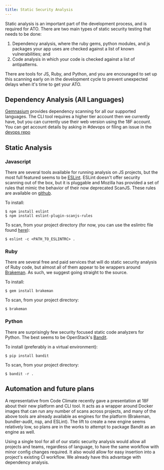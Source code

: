 ```yaml
---
title: Static Security Analysis
---
```


Static analysis is an important part of the development process, and is required for ATO. There are two main types of static security testing that needs to be done:

1. Dependency analysis, where the ruby gems, python modules, and js packages your app uses are checked against a list of known vulnerabilities; and
1. Code analysis in which your code is checked against a list of antipatterns.

There are tools for JS, Ruby, and Python, and you are encouraged to set up this scanning early on in the development cycle to prevent unexpected delays when it's time to get your ATO.

## Dependency Analysis (All Languages)

[Gemnasium](https://gemnasium.com) provides dependency scanning for all our supported languages. The CLI tool requires a higher tier account then we currently have, but you can currently use their web version using the 18F account. You can get account details by asking in #devops or filing an issue in the [devops repo](https://github.com/18F/DevOps)

## Static Analysis

### Javascript

There are several tools available for running analysis on JS projects, but the most full featured seems to be [ESLint](https://eslint.org). ESLint doesn't offer security scanning out of the box, but it is pluggable and Mozilla has provided a set of rules that mimic the behavior of their now deprecated ScanJS. These rules are available on [github](https://github.com/mozfreddyb/eslint-plugin-scanjs-rules).

To install:

    $ npm install eslint
    $ npm install eslint-plugin-scanjs-rules

To scan, from your project directory (for now, you can use the eslintrc file found [here](https://github.com/mozfreddyb/eslint-config-scanjs/blob/master/.eslintrc)):

    $ eslint -c <PATH_TO_ESLINTRC> .

### Ruby

There are several free and paid services that will do static security analysis of Ruby code, but almost all of them appear to be wrappers around [Brakeman](https://github.com/presidentbeef/brakeman). As such, we suggest going straight to the source.

To install:

    $ gem install brakeman

To scan, from your project directory:

    $ brakeman

### Python

There are surprisingly few security focused static code analyzers for Python.  The best seems to be OpenStack's [Bandit](https://github.com/openstack/bandit).

To install (preferably in a virtual environment):

    $ pip install bandit

To scan, from your project directory:

    $ bandit -r .

## Automation and future plans

A representative from Code Climate recently gave a presentation at 18F about their new platform and CLI tool. It acts as a wrapper around Docker images that can run any number of scans across projects, and many of the above tools are already available as engines for the platform (Brakeman, bundler-audit, nsp, and ESLint). The lift to create a new engine seems relatively low, so plans are in the works to attempt to package Bandit as an engine as well.

Using a single tool for all of our static security analysis would allow all projects and teams, regardless of language, to have the same workflow with minor config changes required. It also would allow for easy insertion into a project's existing CI workflow. We already have this advantage with dependency analysis.
